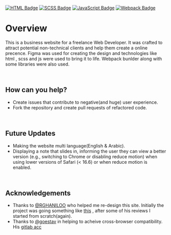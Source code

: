 [![HTML Badge](https://img.shields.io/badge/HTML-red?style=flat)](#) 
[![SCSS Badge](https://img.shields.io/badge/SCSS-pink?style=flat)](#)
[![JavaScript Badge](https://img.shields.io/badge/JavaScript-yellow?style=flat)](#)
[![Webpack Badge](https://img.shields.io/badge/Webpack-blue?style=flat)](#)

# Overview

This is a business website for a freelance Web Developer. It was crafted to attract potential non-technical clients and help them create a online
precence. Figma was used for creating the design and technologies like html , scss and js were used to bring it to life. Webpack bunlder along with some libraries 
were also used.

<br>

## How can you help?

- Create issues that contribute to negative(and huge) user experience.
- Fork the repository and create pull requests of refactored code.

<br>

## Future Updates

- Making the website multi language(English & Arabic).
- Displaying a note that slides in, informing the user they can view a better version (e.g., switching to Chrome or disabling reduce motion) when using lower versions of Safari (< 16.6) or when reduce motion is enabled.

<br>

## Acknowledgements

- Thanks to [@RGHANILOO](https://github.com/RGHANILOO) who helped me re-design this site. Initially the project was going something like [this](https://github.com/MohammedMalleck/M-Malleck-Business) , after some of his reviews I started from scratch(again).
- Thanks to [@goestav](https://github.com/goestav) in helping to acheive cross-browser compatibility. His [gitlab acc](https://gitlab.com/goestav/)
  
  
